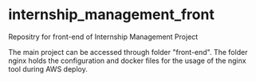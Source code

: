 # internship_management_front
Repositry for front-end of Internship Management Project

The main project can be accessed through folder "front-end".
The folder nginx holds the configuration and docker files for the usage of the nginx tool during AWS deploy.
